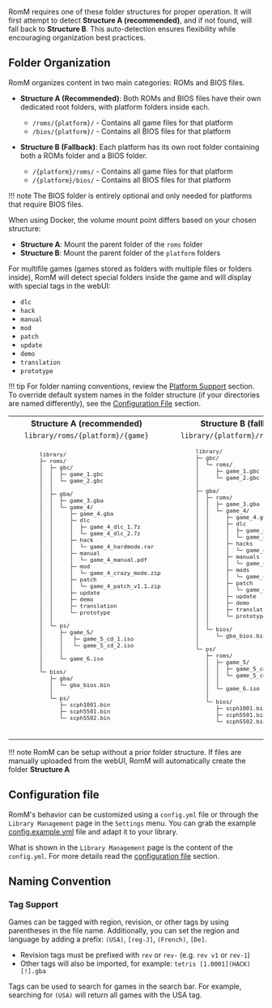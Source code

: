 <!-- trunk-ignore-all(prettier) -->
<!-- trunk-ignore-all(markdownlint/MD033) -->

RomM requires one of these folder structures for proper operation. It will first attempt to detect **Structure A (recommended)**, and if not found, will fall back to **Structure B**. This auto-detection ensures flexibility while encouraging organization best practices.

## Folder Organization

RomM organizes content in two main categories: ROMs and BIOS files.

- **Structure A (Recommended)**: Both ROMs and BIOS files have their own dedicated root folders, with platform folders inside each.

    - `/roms/{platform}/` - Contains all game files for that platform
    - `/bios/{platform}/` - Contains all BIOS files for that platform

- **Structure B (Fallback)**: Each platform has its own root folder containing both a ROMs folder and a BIOS folder.
    - `/{platform}/roms/` - Contains all game files for that platform
    - `/{platform}/bios/` - Contains all BIOS files for that platform

!!! note
    The BIOS folder is entirely optional and only needed for platforms that require BIOS files.

When using Docker, the volume mount point differs based on your chosen structure:

- **Structure A**: Mount the parent folder of the `roms` folder
- **Structure B**: Mount the parent folder of the `platform` folders

For multifile games (games stored as folders with multiple files or folders inside), RomM will detect special folders inside the game and will display with special tags in the webUI:

- `dlc`
- `hack`
- `manual`
- `mod`
- `patch`
- `update`
- `demo`
- `translation`
- `prototype`

!!! tip
    For folder naming conventions, review the [Platform Support](../Platforms-and-Players/Supported-Platforms.md) section. To override default system names in the folder structure (if your directories are named differently), see the [Configuration File](Configuration-File.md) section.

<table>
 <tr>
    <th style="text-align: center"><b>Structure A (recommended)</b></tthd>
    <th style="text-align: center"><b>Structure B (fallback)</b></th>
 </tr>
 <tr>
  <td style="text-align: center">
    <code>library/roms/{platform}/{game}</code>
  </td>
  <td style="text-align: center">
    <code>library/{platform}/roms/{game}</code>
  </td>
 </tr>
 <tr>
    <td>
      <pre style="font-size: 0.85em;">
        library/
        ├─ roms/
        │  ├─ gbc/
        │  │  ├─ game_1.gbc
        │  │  └─ game_2.gbc
        │  │
        │  ├─ gba/
        │  │  ├─ game_3.gba
        │  │  └─ game_4/
        │  │     ├─ game_4.gba
        │  │     ├─ dlc
        │  │     │  ├─ game_4_dlc_1.7z
        │  │     │  └─ game_4_dlc_2.7z
        │  │     ├─ hack
        │  │     │  └─ game_4_hardmode.rar
        │  │     ├─ manual
        │  │     │  └─ game_4_manual.pdf
        │  │     ├─ mod
        │  │     │  └─ game_4_crazy_mode.zip
        │  │     ├─ patch
        │  │     │  └─ game_4_patch_v1.1.zip
        │  │     ├─ update
        │  │     ├─ demo
        │  │     ├─ translation
        │  │     └─ prototype
        │  │
        │  └─ ps/
        │     ├─ game_5/
        │     │   ├─ game_5_cd_1.iso
        │     │   └─ game_5_cd_2.iso
        │     │
        │     └─ game_6.iso
        │
        └─ bios/
           ├─ gba/
           │  └─ gba_bios.bin
           │
           └─ ps/
              ├─ scph1001.bin
              ├─ scph5501.bin
              └─ scph5502.bin
      </pre>
    </td>
    <td>
      <pre style="font-size: 0.85em;">
        library/
        ├─ gbc/
        │  └─ roms/
        │     ├─ game_1.gbc
        │     └─ game_2.gbc
        │
        ├─ gba/
        │  ├─ roms/
        │  │  ├─ game_3.gba
        │  │  └─ game_4/
        │  │     ├─ game_4.gba
        │  │     ├─ dlc
        │  │     │  ├─ game_4_dlc_1.7z
        │  │     │  └─ game_4_dlc_2.7z
        │  │     ├─ hacks
        │  │     │  └─ game_4_hardmode.rar
        │  │     ├─ manuals
        │  │     │  └─ game_4_manual.pdf
        │  │     ├─ mods
        │  │     │  └─ game_4_crazy_mode.zip
        │  │     ├─ patch
        │  │     │  └─ game_4_patch_v1.1.zip
        │  │     ├─ update
        │  │     ├─ demo
        │  │     ├─ translation
        │  │     └─ prototype
        │  │
        │  └─ bios/
        │     └─ gba_bios.bin
        │
        └─ ps/
           ├─ roms/
           │  ├─ game_5/
           │  │  ├─ game_5_cd1.iso
           │  │  └─ game_5_cd2.iso
           │  │
           │  └─ game_6.iso
           │
           └─ bios/
              ├─ scph1001.bin
              ├─ scph5501.bin
              └─ scph5502.bin
      </pre>
    </td>
 </tr>
</table>

!!! note
    RomM can be setup without a prior folder structure. If files are manually uploaded from the webUI, RomM will automatically create the folder **Structure A**

## Configuration file

RomM's behavior can be customized using a `config.yml` file or through the `Library Management` page in the `Settings` menu. You can grab the example <a href="https://github.com/rommapp/romm/blob/release/examples/config.example.yml" target="_blank" rel="noopener noreferrer">config.example.yml</a> file and adapt it to your library.

What is shown in the `Library Management` page is the content of the `config.yml`. For more details read the [configuration file](Configuration-File.md) section.

## Naming Convention

### Tag Support

Games can be tagged with region, revision, or other tags by using parentheses in the file name. Additionally, you can set the region and language by adding a prefix: `(USA)`, `[reg-J]`, `(French)`, `[De]`.

- Revision tags must be prefixed with `rev` or `rev-` (e.g. `rev v1` or `rev-1`)
- Other tags will also be imported, for example: `tetris [1.0001](HACK)[!].gba`

Tags can be used to search for games in the search bar. For example, searching for `(USA)` will return all games with the USA tag.
